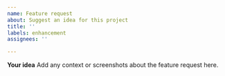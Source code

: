 ```yaml
---
name: Feature request
about: Suggest an idea for this project
title: ''
labels: enhancement
assignees: ''

---
```


**Your idea**
Add any context or screenshots about the feature request here.
